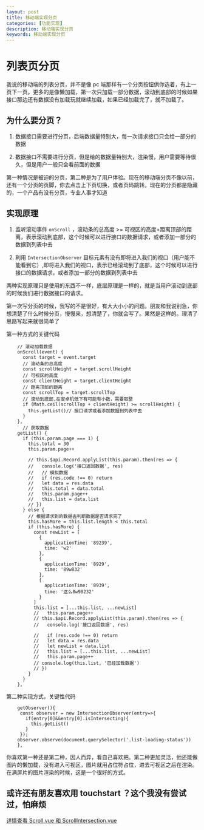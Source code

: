 ```yaml
---
layout: post
title: 移动端实现分页
categories: [功能实现]
description: 移动端实现分页
keywords: 移动端实现分页
---
```


# 列表页分页

我说的移动端的列表分页，并不是像 pc 端那样有一个分页按钮供你选着，有上一页下一页。更多的是像懒加载，第一次只加载一部分数据，滚动到底部的时候如果接口那边还有数据没有加载玩就继续加载，如果已经加载完了，就不加载了。

## 为什么要分页？

1. 数据接口需要进行分页，后端数据量特别大，每一次请求接口只会给一部分的数据

2. 数据接口不需要进行分页，但是给的数据量特别大，渲染慢，用户需要等待很久，但是用户一般只会看前面的数据

第一种情况是被迫的分页，第二种是为了用户体验。现在的移动端分页不像以前，还有一个分页的页脚，你去点击上下页切换，或者页码跳转。现在的分页都是隐藏的，一个产品有没有分页，专业人事才知道

## 实现原理

1. 监听滚动事件 `onScroll` ，滚动条的总高度 >= 可视区的高度+距离顶部的距离，表示滚动到底部，这个时候可以进行接口的数据请求，或者添加一部分的数据到列表中去

2. 利用 `IntersectionObserver` 目标元素有没有即将进入我们的视口（用户能不能看到它）,即将进入我们的视口，表示已经滚动到了底部，这个时候可以进行接口的数据请求，或者添加一部分的数据到列表中去

两种实现原理只是使用的东西不一样，底层原理是一样的，就是当用户滚动到底部的时候我们进行数据接口的请求。

第一次写分页的时候，我写的不是很好，有大大小小的问题。朋友和我说别急，你想清楚了什么时候分页，慢慢来，想清楚了，你就会写了。果然是这样的。理清了思路写起来就很简单了

第一种方式的关键代码

```
    // 滚动加载数据
    onScroll(event) {
      const target = event.target
      // 滚动条的总高度
      const scrollHeight = target.scrollHeight
      // 可视区的高度
      const clientHeight = target.clientHeight
      // 距离顶部的距离
      const scrollTop = target.scrollTop
      // 滚动到底部,在安卓机低下有可能有小数，需要取整
      if (Math.ceil(scrollTop + clientHeight) >= scrollHeight) {
        this.getList()// 接口请求或者添加数据到列表中去
      }
    },
      // 获取数据
    getList() {
      if (this.param.page === 1) {
        this.total = 30
        this.param.page++

        // this.$api.Record.applyList(this.param).then(res => {
        //   console.log('接口返回数据', res)
        //   // 模拟数据
        //   if (res.code !== 0) return
        //   let data = res.data
        //   this.total = data.total
        //   this.param.page++
        //   this.list = data.list
        // })
      } else {
        // 根据请求到的数据去判断数据是否请求完了
        this.hasMore = this.list.length < this.total
        if (this.hasMore) {
          const newList = [
            {
              applicationTime: '89239',
              time: 'w2'
            },
            {
              applicationTime: '8929',
              time: '89w832'
            },
            {
              applicationTime: '8939',
              time: '这么8w98232'
            }
          ]
          this.list = [...this.list, ...newList]
          //   this.param.page++
          // this.$api.Record.applyList(this.param).then(res => {
          //   console.log('接口返回数据', res)

          //   if (res.code !== 0) return
          //   let data = res.data
          //   let newList = data.list
          //   this.list = [...this.list, ...newList]
          //   this.param.page++
          // console.log(this.list, '已经加载数据')
          // })
        }
      }
    },
```

第二种实现方式，关键性代码

```
    getObserver(){
     const observer = new IntersectionObserver(entry=>{
       if(entry[0]&&entry[0].isIntersecting){
         this.getList()
       }
     });
    observer.observe(document.querySelector('.list-loading-status'))
    },
```

你喜欢第一种还是第二种，因人而异，看自己喜欢把。第二种更加灵活，他还能做图片的懒加载，没有进入可视区，图片就用占位符占位，进去可视区之后在渲染。在满屏片的图片渲染的时候，这是一个很好的方式。

## 或许还有朋友喜欢用 touchstart ？这个我没有尝试过，怕麻烦

[详情查看 Scroll.vue 和 ScrollIntersection.vue](https://github.com/sunseekers/vue-compontent/tree/master/src/components)
